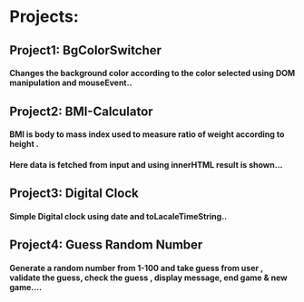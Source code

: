 # Projects:

## Project1: BgColorSwitcher
  #### Changes the background color according to the color selected using DOM manipulation and mouseEvent..

## Project2: BMI-Calculator
 #### BMI is body to mass index used to measure ratio of weight according to height .
 #### Here data is fetched from input and using innerHTML result is shown...

## Project3: Digital Clock 
#### Simple Digital clock using date and toLacaleTimeString..

## Project4: Guess Random Number
#### Generate a random number from 1-100 and take guess from user , validate the guess, check the guess , display message, end game & new game....